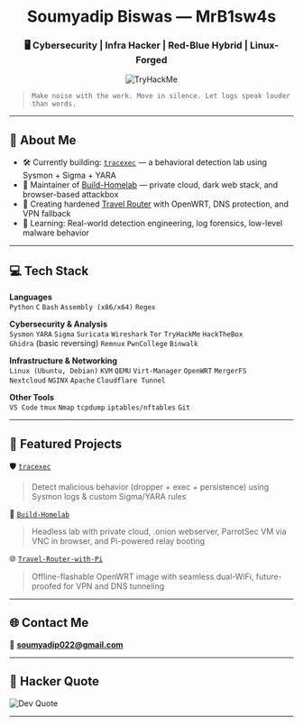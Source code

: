 <h1 align="center">Soumyadip Biswas — MrB1sw4s</h1>
<h3 align="center">🖥️ Cybersecurity | Infra Hacker | Red-Blue Hybrid | Linux-Forged</h3>

<p align="center">
  <img src="https://tryhackme-badges.s3.amazonaws.com/SamSepiol.png" alt="TryHackMe">
</p>

> `Make noise with the work. Move in silence. Let logs speak louder than words.`

---

## 🦾 About Me

- 🛠️ Currently building: [`tracexec`](https://github.com/MrB1sw4s/tracexec) — a behavioral detection lab using Sysmon + Sigma + YARA  
- 📡 Maintainer of [Build-Homelab](https://github.com/MrB1sw4s/Build-Homelab) — private cloud, dark web stack, and browser-based attackbox  
- 📶 Creating hardened [Travel Router](https://github.com/MrB1sw4s/Travel-Router-with-Pi) with OpenWRT, DNS protection, and VPN fallback  
- 🎯 Learning: Real-world detection engineering, log forensics, low-level malware behavior

---

## 💻 Tech Stack

**Languages**  
`Python` `C` `Bash` `Assembly (x86/x64)` `Regex`

**Cybersecurity & Analysis**  
`Sysmon` `YARA` `Sigma` `Suricata` `Wireshark` `Tor` `TryHackMe` `HackTheBox`  
`Ghidra` (basic reversing) `Remnux` `PwnCollege` `Binwalk`

**Infrastructure & Networking**  
`Linux (Ubuntu, Debian)` `KVM` `QEMU` `Virt-Manager` `OpenWRT` `MergerFS`  
`Nextcloud` `NGINX` `Apache` `Cloudflare Tunnel`

**Other Tools**  
`VS Code` `tmux` `Nmap` `tcpdump` `iptables/nftables` `Git`

---

## 🔎 Featured Projects

🛡️ [`tracexec`](https://github.com/MrB1sw4s/tracexec)  
> Detect malicious behavior (dropper + exec + persistence) using Sysmon logs & custom Sigma/YARA rules

🧱 [`Build-Homelab`](https://github.com/MrB1sw4s/Build-Homelab)  
> Headless lab with private cloud, .onion webserver, ParrotSec VM via VNC in browser, and Pi-powered relay booting

🌐 [`Travel-Router-with-Pi`](https://github.com/MrB1sw4s/Travel-Router-with-Pi)  
> Offline-flashable OpenWRT image with seamless dual-WiFi, future-proofed for VPN and DNS tunneling

---

## 🌐 Contact Me
 
📧 **soumyadip022@gmail.com**

---

## 🧠 Hacker Quote

![Dev Quote](https://quotes-github-readme.vercel.app/api?type=horizontal&theme=tokyonight)

---


